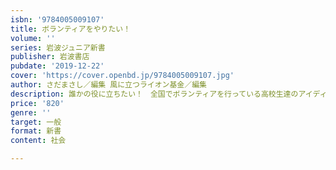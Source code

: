 ```yaml
---
isbn: '9784005009107'
title: ボランティアをやりたい！
volume: ''
series: 岩波ジュニア新書
publisher: 岩波書店
pubdate: '2019-12-22'
cover: 'https://cover.openbd.jp/9784005009107.jpg'
author: さだまさし／編集 風に立つライオン基金／編集
description: 誰かの役に立ちたい！　全国でボランティアを行っている高校生達のアイディアに満ちた活動を紹介．
price: '820'
genre: ''
target: 一般
format: 新書
content: 社会

---
```


